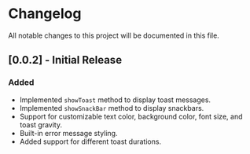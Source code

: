 # Changelog

All notable changes to this project will be documented in this file.

## [0.0.2] - Initial Release
### Added
- Implemented `showToast` method to display toast messages.
- Implemented `showSnackBar` method to display snackbars.
- Support for customizable text color, background color, font size, and toast gravity.
- Built-in error message styling.
- Added support for different toast durations.

